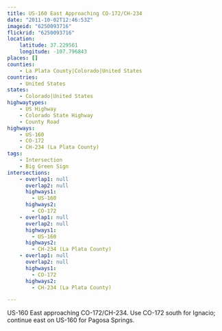 ```yaml
---
title: US-160 East Approaching CO-172/CH-234
date: "2011-10-02T12:46:53Z"
imageid: "6250093716"
flickrid: "6250093716"
location:
    latitude: 37.229561
    longitude: -107.796843
places: []
counties:
    - La Plata County|Colorado|United States
countries:
    - United States
states:
    - Colorado|United States
highwaytypes:
    - US Highway
    - Colorado State Highway
    - County Road
highways:
    - US-160
    - CO-172
    - CH-234 (La Plata County)
tags:
    - Intersection
    - Big Green Sign
intersections:
    - overlap1: null
      overlap2: null
      highways1:
        - US-160
      highways2:
        - CO-172
    - overlap1: null
      overlap2: null
      highways1:
        - US-160
      highways2:
        - CH-234 (La Plata County)
    - overlap1: null
      overlap2: null
      highways1:
        - CO-172
      highways2:
        - CH-234 (La Plata County)

---
```

US-160 East approaching CO-172/CH-234.  Use CO-172 south for Ignacio; continue east on US-160 for Pagosa Springs.